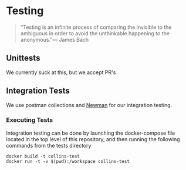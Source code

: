 # Testing

> “Testing is an infinite process of comparing the invisible to the ambiguous in order to avoid the unthinkable
> happening to the anonymous.”— James Bach

## Unittests

We currently suck at this, but we accept PR's

## Integration Tests

We use postman collections and [Newman](https://www.getpostman.com/docs/newman_intro) for our integration testing.

### Executing Tests
Integration testing can be done by launching the docker-compose file located in the top
level of this repository, and then running the following commands from the tests directory

```
docker build -t collins-test
docker run -t -v $(pwd):/workspace collins-test
```